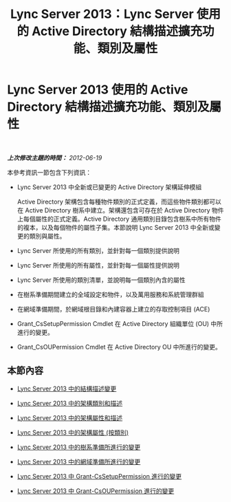 ﻿---
title: Lync Server 2013：Lync Server 使用的 Active Directory 結構描述擴充功能、類別及屬性
TOCTitle: Lync Server 2013 使用的 Active Directory 結構描述擴充功能、類別及屬性
ms:assetid: 579bfa5a-9443-46dd-9a8e-07d00ba2824d
ms:mtpsurl: https://technet.microsoft.com/zh-tw/library/Gg398379(v=OCS.15)
ms:contentKeyID: 49290980
ms.date: 08/10/2015
mtps_version: v=OCS.15
ms.translationtype: HT
---

# Lync Server 2013 使用的 Active Directory 結構描述擴充功能、類別及屬性

 

_**上次修改主題的時間：** 2012-06-19_

本參考資訊一節包含下列資訊：

  - Lync Server 2013 中全新或已變更的 Active Directory 架構延伸模組
    
    Active Directory 架構包含每種物件類別的正式定義，而這些物件類別都可以在 Active Directory 樹系中建立。架構還包含可存在於 Active Directory 物件上每個屬性的正式定義。Active Directory 通用類別目錄包含樹系中所有物件的複本，以及每個物件的屬性子集。本節說明 Lync Server 2013 中全新或變更的類別與屬性。

  - Lync Server 所使用的所有類別，並針對每一個類別提供說明

  - Lync Server 所使用的所有屬性，並針對每一個屬性提供說明

  - Lync Server 所使用的類別清單，並說明每一個類別內含的屬性

  - 在樹系準備期間建立的全域設定和物件，以及萬用服務和系統管理群組

  - 在網域準備期間，於網域根目錄和內建容器上建立的存取控制項目 (ACE)

  - Grant\_CsSetupPermission Cmdlet 在 Active Directory 組織單位 (OU) 中所進行的變更。

  - Grant\_CsOUPermission Cmdlet 在 Active Directory OU 中所進行的變更。

## 本節內容

  - [Lync Server 2013 中的結構描述變更](lync-server-2013-schema-changes-in-lync-server-2013.md)

  - [Lync Server 2013 中的架構類別和描述](lync-server-2013-schema-classes-and-descriptions.md)

  - [Lync Server 2013 中的架構屬性和描述](lync-server-2013-schema-attributes-and-descriptions.md)

  - [Lync Server 2013 中的架構屬性 (按類別)](lync-server-2013-schema-attributes-by-class.md)

  - [Lync Server 2013 中的樹系準備所進行的變更](lync-server-2013-changes-made-by-forest-preparation.md)

  - [Lync Server 2013 中的網域準備所進行的變更](lync-server-2013-changes-made-by-domain-preparation.md)

  - [Lync Server 2013 中 Grant-CsSetupPermission 進行的變更](lync-server-2013-changes-made-by-https://docs.microsoft.com/en-us/powershell/module/skype/Grant-CsSetupPermission)

  - [Lync Server 2013 中 Grant-CsOUPermission 進行的變更](lync-server-2013-changes-made-by-https://docs.microsoft.com/en-us/powershell/module/skype/Grant-CsOUPermission)

